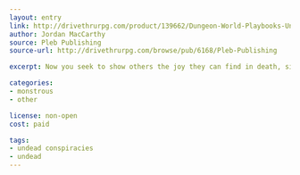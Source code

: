 ```yaml
---
layout: entry
link: http://drivethrurpg.com/product/139662/Dungeon-World-Playbooks-Undead-Conspiracy-Bundle
author: Jordan MacCarthy
source: Pleb Publishing
source-url: http://drivethrurpg.com/browse/pub/6168/Pleb-Publishing

excerpt: Now you seek to show others the joy they can find in death, sincerely believing that undeath is the best way to escape all the problems in your life that you don’t want to deal with. 

categories:
- monstrous
- other

license: non-open
cost: paid

tags:
- undead conspiracies
- undead
---
```

